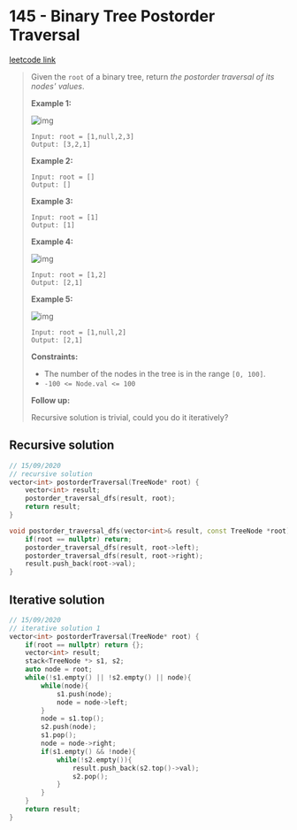 # 145 - Binary Tree Postorder Traversal

[leetcode link](https://leetcode.com/problems/binary-tree-postorder-traversal/)

> Given the `root` of a binary tree, return *the postorder traversal of its nodes' values*.
>
> **Example 1:**
>
> ![img](https://assets.leetcode.com/uploads/2020/08/28/pre1.jpg)
>
> ```
> Input: root = [1,null,2,3]
> Output: [3,2,1]
> ```
>
> **Example 2:**
>
> ```
> Input: root = []
> Output: []
> ```
>
> **Example 3:**
>
> ```
> Input: root = [1]
> Output: [1]
> ```
>
> **Example 4:**
>
> ![img](https://assets.leetcode.com/uploads/2020/08/28/pre3.jpg)
>
> ```
> Input: root = [1,2]
> Output: [2,1]
> ```
>
> **Example 5:**
>
> ![img](https://assets.leetcode.com/uploads/2020/08/28/pre2.jpg)
>
> ```
> Input: root = [1,null,2]
> Output: [2,1]
> ```
>
> **Constraints:**
>
> - The number of the nodes in the tree is in the range `[0, 100]`.
> - `-100 <= Node.val <= 100`
>
> **Follow up:**
>
> Recursive solution is trivial, could you do it iteratively?

## Recursive solution

```cpp
// 15/09/2020
// recursive solution
vector<int> postorderTraversal(TreeNode* root) {
    vector<int> result;
    postorder_traversal_dfs(result, root);
    return result;
}

void postorder_traversal_dfs(vector<int>& result, const TreeNode *root){
    if(root == nullptr) return;
    postorder_traversal_dfs(result, root->left);
    postorder_traversal_dfs(result, root->right);
    result.push_back(root->val);
}
```
## Iterative solution

```cpp
// 15/09/2020
// iterative solution 1
vector<int> postorderTraversal(TreeNode* root) {
    if(root == nullptr) return {};
    vector<int> result;
    stack<TreeNode *> s1, s2;
    auto node = root;
    while(!s1.empty() || !s2.empty() || node){
        while(node){
            s1.push(node);
            node = node->left;
        }
        node = s1.top();
        s2.push(node);
        s1.pop();
        node = node->right;   
        if(s1.empty() && !node){
            while(!s2.empty()){
                result.push_back(s2.top()->val);
                s2.pop();
            }
        }
    }
    return result;
}
```